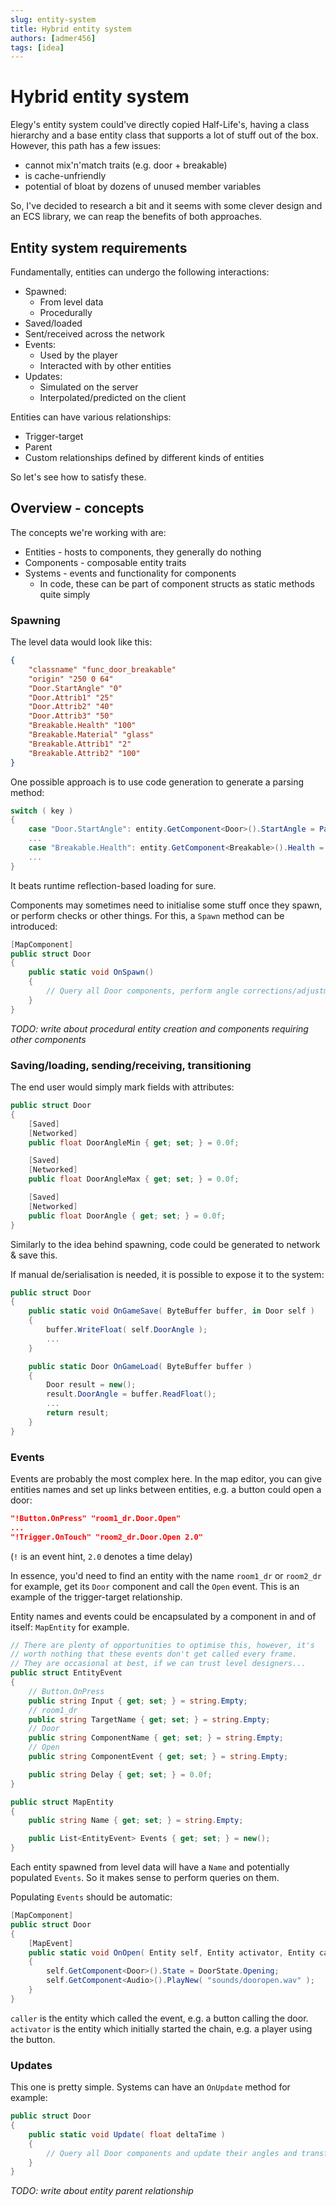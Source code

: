 ```yaml
---
slug: entity-system
title: Hybrid entity system
authors: [admer456]
tags: [idea]
---
```


# Hybrid entity system

Elegy's entity system could've directly copied Half-Life's, having a class hierarchy and a base entity class that supports a lot of stuff out of the box. However, this path has a few issues:
* cannot mix'n'match traits (e.g. door + breakable)
* is cache-unfriendly
* potential of bloat by dozens of unused member variables

So, I've decided to research a bit and it seems with some clever design and an ECS library, we can reap the benefits of both approaches.

## Entity system requirements

Fundamentally, entities can undergo the following interactions:
* Spawned:
    * From level data
    * Procedurally
* Saved/loaded
* Sent/received across the network
* Events:
    * Used by the player
    * Interacted with by other entities
* Updates:
    * Simulated on the server
    * Interpolated/predicted on the client

Entities can have various relationships:
* Trigger-target
* Parent
* Custom relationships defined by different kinds of entities

So let's see how to satisfy these.

## Overview - concepts

The concepts we're working with are:
* Entities - hosts to components, they generally do nothing
* Components - composable entity traits 
* Systems - events and functionality for components
    * In code, these can be part of component structs as static methods quite simply

### Spawning

The level data would look like this:
```json
{
    "classname" "func_door_breakable"
    "origin" "250 0 64"
    "Door.StartAngle" "0"
    "Door.Attrib1" "25"
    "Door.Attrib2" "40"
    "Door.Attrib3" "50"
    "Breakable.Health" "100"
    "Breakable.Material" "glass"
    "Breakable.Attrib1" "2"
    "Breakable.Attrib2" "100"
}
```

One possible approach is to use code generation to generate a parsing method:
```cs
switch ( key )
{
    case "Door.StartAngle": entity.GetComponent<Door>().StartAngle = ParseFloat( value );
    ...
    case "Breakable.Health": entity.GetComponent<Breakable>().Health = ParseFloat( value );
    ...
}
```

It beats runtime reflection-based loading for sure.

Components may sometimes need to initialise some stuff once they spawn, or perform checks or other things. For this, a `Spawn` method can be introduced:
```cs
[MapComponent]
public struct Door
{
    public static void OnSpawn()
    {
        // Query all Door components, perform angle corrections/adjustments
    }
}
```

*TODO: write about procedural entity creation and components requiring other components*

### Saving/loading, sending/receiving, transitioning

The end user would simply mark fields with attributes:
```cs
public struct Door
{
    [Saved]
    [Networked]
    public float DoorAngleMin { get; set; } = 0.0f;

    [Saved]
    [Networked]
    public float DoorAngleMax { get; set; } = 0.0f;

    [Saved]
    [Networked]
    public float DoorAngle { get; set; } = 0.0f;
}
```

Similarly to the idea behind spawning, code could be generated to network & save this.

If manual de/serialisation is needed, it is possible to expose it to the system:
```cs
public struct Door
{
    public static void OnGameSave( ByteBuffer buffer, in Door self )
    {
        buffer.WriteFloat( self.DoorAngle );
        ...
    }

    public static Door OnGameLoad( ByteBuffer buffer )
    {
        Door result = new();
        result.DoorAngle = buffer.ReadFloat();
        ...
        return result;
    }
}
```

### Events

Events are probably the most complex here. In the map editor, you can give entities names and set up links between entities, e.g. a button could open a door:
```json
"!Button.OnPress" "room1_dr.Door.Open"
...
"!Trigger.OnTouch" "room2_dr.Door.Open 2.0"
```
(`!` is an event hint, `2.0` denotes a time delay)

In essence, you'd need to find an entity with the name `room1_dr` or `room2_dr` for example, get its `Door` component and call the `Open` event. This is an example of the trigger-target relationship.

Entity names and events could be encapsulated by a component in and of itself: `MapEntity` for example.

```cs
// There are plenty of opportunities to optimise this, however, it's 
// worth nothing that these events don't get called every frame.
// They are occasional at best, if we can trust level designers...
public struct EntityEvent
{
    // Button.OnPress
    public string Input { get; set; } = string.Empty;
    // room1_dr
    public string TargetName { get; set; } = string.Empty;
    // Door
    public string ComponentName { get; set; } = string.Empty;
    // Open
    public string ComponentEvent { get; set; } = string.Empty;

    public string Delay { get; set; } = 0.0f;
}

public struct MapEntity
{
    public string Name { get; set; } = string.Empty;

    public List<EntityEvent> Events { get; set; } = new();
}
```

Each entity spawned from level data will have a `Name` and potentially populated `Events`. So it makes sense to perform queries on them.

Populating `Events` should be automatic:
```cs
[MapComponent]
public struct Door
{
    [MapEvent]
    public static void OnOpen( Entity self, Entity activator, Entity caller )
    {
        self.GetComponent<Door>().State = DoorState.Opening;
        self.GetComponent<Audio>().PlayNew( "sounds/dooropen.wav" );
    }
}
```

`caller` is the entity which called the event, e.g. a button calling the door.  
`activator` is the entity which initially started the chain, e.g. a player using the button.

### Updates

This one is pretty simple. Systems can have an `OnUpdate` method for example:
```cs
public struct Door
{
    public static void Update( float deltaTime )
    {
        // Query all Door components and update their angles and transforms
    }
}
```

*TODO: write about entity parent relationship*
